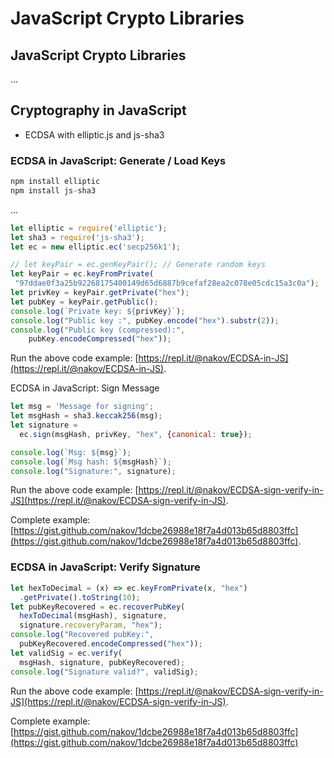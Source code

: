 # JavaScript Crypto Libraries

## JavaScript Crypto Libraries

...

## Cryptography in JavaScript

* ECDSA with elliptic.js and js-sha3

### ECDSA in JavaScript: Generate / Load Keys

```javascript
npm install elliptic
npm install js-sha3
```

...

```javascript
let elliptic = require('elliptic');
let sha3 = require('js-sha3');
let ec = new elliptic.ec('secp256k1');

// let keyPair = ec.genKeyPair(); // Generate random keys
let keyPair = ec.keyFromPrivate(
 "97ddae0f3a25b92268175400149d65d6887b9cefaf28ea2c078e05cdc15a3c0a");
let privKey = keyPair.getPrivate("hex");
let pubKey = keyPair.getPublic();
console.log(`Private key: ${privKey}`);
console.log("Public key :", pubKey.encode("hex").substr(2));
console.log("Public key (compressed):",
    pubKey.encodeCompressed("hex"));
```

Run the above code example: [https://repl.it/@nakov/ECDSA-in-JS](https://repl.it/@nakov/ECDSA-in-JS).

ECDSA in JavaScript: Sign Message

```javascript
let msg = 'Message for signing';
let msgHash = sha3.keccak256(msg);
let signature = 
  ec.sign(msgHash, privKey, "hex", {canonical: true});

console.log(`Msg: ${msg}`);
console.log(`Msg hash: ${msgHash}`);
console.log("Signature:", signature);
```

Run the above code example: [https://repl.it/@nakov/ECDSA-sign-verify-in-JS](https://repl.it/@nakov/ECDSA-sign-verify-in-JS).

Complete example: [https://gist.github.com/nakov/1dcbe26988e18f7a4d013b65d8803ffc](https://gist.github.com/nakov/1dcbe26988e18f7a4d013b65d8803ffc).

### ECDSA in JavaScript: Verify Signature

```javascript
let hexToDecimal = (x) => ec.keyFromPrivate(x, "hex")
  .getPrivate().toString(10);
let pubKeyRecovered = ec.recoverPubKey(
  hexToDecimal(msgHash), signature,
  signature.recoveryParam, "hex");
console.log("Recovered pubKey:",
  pubKeyRecovered.encodeCompressed("hex"));
let validSig = ec.verify(
  msgHash, signature, pubKeyRecovered);
console.log("Signature valid?", validSig);
```

Run the above code example: [https://repl.it/@nakov/ECDSA-sign-verify-in-JS](https://repl.it/@nakov/ECDSA-sign-verify-in-JS).

Complete example: [https://gist.github.com/nakov/1dcbe26988e18f7a4d013b65d8803ffc](https://gist.github.com/nakov/1dcbe26988e18f7a4d013b65d8803ffc)
